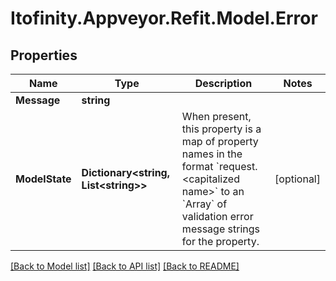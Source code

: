 # Itofinity.Appveyor.Refit.Model.Error
## Properties

Name | Type | Description | Notes
------------ | ------------- | ------------- | -------------
**Message** | **string** |  | 
**ModelState** | **Dictionary&lt;string, List&lt;string&gt;&gt;** | When present, this property is a map of property names in the format &#x60;request.&lt;capitalized name&gt;&#x60; to an &#x60;Array&#x60; of validation error message strings for the property.  | [optional] 

[[Back to Model list]](../README.md#documentation-for-models) [[Back to API list]](../README.md#documentation-for-api-endpoints) [[Back to README]](../README.md)


